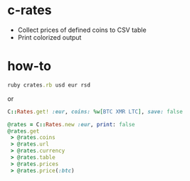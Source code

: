 # c-rates

 - Collect prices of defined coins to CSV table  
 - Print colorized output

# how-to  
```ruby
ruby crates.rb usd eur rsd
```  
or
```ruby
C::Rates.get! :eur, coins: %w[BTC XMR LTC], save: false

@rates = C::Rates.new :eur, print: false
@rates.get
 > @rates.coins
 > @rates.url
 > @rates.currency
 > @rates.table
 > @rates.prices
 > @rates.price(:btc)
```
